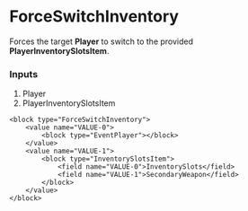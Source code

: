 # ForceSwitchInventory

Forces the target **Player** to switch to the provided **PlayerInventorySlotsItem**.

### Inputs

1. Player
2. PlayerInventorySlotsItem

```blockly
<block type="ForceSwitchInventory">
    <value name="VALUE-0">
        <block type="EventPlayer"></block>
    </value>
    <value name="VALUE-1">
        <block type="InventorySlotsItem">
            <field name="VALUE-0">InventorySlots</field>
            <field name="VALUE-1">SecondaryWeapon</field>
        </block>
    </value>
</block>
```
